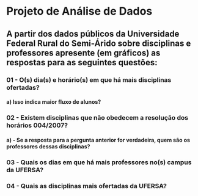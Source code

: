 #  Projeto de Análise de Dados

## A partir dos dados públicos da Universidade Federal Rural do Semi-Árido sobre disciplinas e professores apresente (em gráficos) as respostas para as seguintes questões:

### 01 - O(s) dia(s) e horário(s) em que há mais disciplinas ofertadas?

#### a) Isso indica maior fluxo de alunos?

### 02 - Existem disciplinas que não obedecem a resolução dos horários 004/2007?

#### a) - Se a resposta para a pergunta anterior for verdadeira, quem são os professores dessas disciplinas?

### 03 - Quais os dias em que há mais professores no(s) campus da UFERSA?

### 04 - Quais as disciplinas mais ofertadas da UFERSA?

